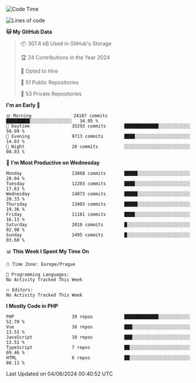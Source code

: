 <!--START_SECTION:waka-->
![Code Time](http://img.shields.io/badge/Code%20Time-1%2C583%20hrs%2058%20mins-blue)

![Lines of code](https://img.shields.io/badge/From%20Hello%20World%20I%27ve%20Written-22.0%20million%20lines%20of%20code-blue)

**🐱 My GitHub Data** 

> 📦 307.4 kB Used in GitHub's Storage 
 > 
> 🏆 24 Contributions in the Year 2024
 > 
> 💼 Opted to Hire
 > 
> 📜 51 Public Repositories 
 > 
> 🔑 53 Private Repositories 
 > 
**I'm an Early 🐤** 

```text
🌞 Morning                24187 commits       █████████░░░░░░░░░░░░░░░░   34.95 % 
🌆 Daytime                35293 commits       █████████████░░░░░░░░░░░░   50.99 % 
🌃 Evening                9713 commits        ████░░░░░░░░░░░░░░░░░░░░░   14.03 % 
🌙 Night                  20 commits          ░░░░░░░░░░░░░░░░░░░░░░░░░   00.03 % 
```
📅 **I'm Most Productive on Wednesday** 

```text
Monday                   13868 commits       █████░░░░░░░░░░░░░░░░░░░░   20.04 % 
Tuesday                  12203 commits       ████░░░░░░░░░░░░░░░░░░░░░   17.63 % 
Wednesday                14073 commits       █████░░░░░░░░░░░░░░░░░░░░   20.33 % 
Thursday                 13403 commits       █████░░░░░░░░░░░░░░░░░░░░   19.36 % 
Friday                   11161 commits       ████░░░░░░░░░░░░░░░░░░░░░   16.13 % 
Saturday                 2010 commits        █░░░░░░░░░░░░░░░░░░░░░░░░   02.90 % 
Sunday                   2495 commits        █░░░░░░░░░░░░░░░░░░░░░░░░   03.60 % 
```


📊 **This Week I Spent My Time On** 

```text
🕑︎ Time Zone: Europe/Prague

💬 Programming Languages: 
No Activity Tracked This Week

🔥 Editors: 
No Activity Tracked This Week
```

**I Mostly Code in PHP** 

```text
PHP                      39 repos            █████████████░░░░░░░░░░░░   52.70 % 
Vue                      10 repos            ███░░░░░░░░░░░░░░░░░░░░░░   13.51 % 
JavaScript               10 repos            ███░░░░░░░░░░░░░░░░░░░░░░   13.51 % 
TypeScript               7 repos             ██░░░░░░░░░░░░░░░░░░░░░░░   09.46 % 
HTML                     6 repos             ██░░░░░░░░░░░░░░░░░░░░░░░   08.11 % 
```




 Last Updated on 04/06/2024 00:40:52 UTC
<!--END_SECTION:waka-->
<!--
**AlexKratky/AlexKratky** is a ✨ _special_ ✨ repository because its `README.md` (this file) appears on your GitHub profile.

Here are some ideas to get you started:

- 🔭 I’m currently working on ...
- 🌱 I’m currently learning ...
- 👯 I’m looking to collaborate on ...
- 🤔 I’m looking for help with ...
- 💬 Ask me about ...
- 📫 How to reach me: ...
- 😄 Pronouns: ...
- ⚡ Fun fact: ...
-->
